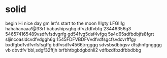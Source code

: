 # solid
begin
Hi
nice day
gm
let's start
to the moon !!!gty
LFG!!!g
hahahaoaaa!@33rf
babashipsghg
dfvzfdfvbfg
23446356g3
546574165489vsdfvfsdvgrfg
gd54fvg5dsf4vfgq
5s4d65sdfbdbjfs8fgrt
sljincoasldcvdfvdggh6g
1545FDFVBDFVvdfvdfsgcfsvdcvrfffgy
bxdfgbdfvdfvrfsfsgffg
bdfvsdfv4566jrrgggg
sdvsbsdbbgsv dfsjhnfgngggg
vb dbvdfv'bbl,sdgf32ffjh
brfbhtbgbdgbdnli2
vdfbzdfbzdfbbdbbg
